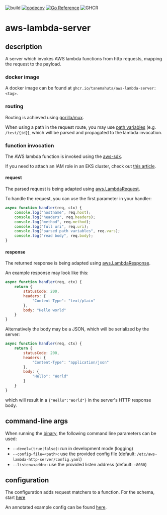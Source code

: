 ![build](https://github.com/Tanemahuta/aws-lambda-server/actions/workflows/main.yml/badge.svg?branch=main)
[![codecov](https://codecov.io/gh/Tanemahuta/aws-lambda-server/branch/main/graph/badge.svg?token=FHO3AAZ41O)](https://codecov.io/gh/Tanemahuta/aws-lambda-server)
[![Go Reference](https://pkg.go.dev/badge/github.com/Tanemahuta/aws-lambda-server.svg)](https://pkg.go.dev/github.com/Tanemahuta/aws-lambda-server)
![GHCR](https://ghcr-badge.egpl.dev/tanemahuta/aws-lambda-server/tags?trim=major&label=latest&ignore=sha256*)
# aws-lambda-server

## description

A server which invokes AWS lambda functions from http requests, mapping the request to the payload.

### docker image
A docker image can be found at `ghcr.io/tanemahuta/aws-lambda-server:<tag>`.

### routing

Routing is achieved using [gorilla/mux](https://github.com/gorilla/mux).

When using a path in the request route, you may use [path variables](https://github.com/gorilla/mux#readme) 
(e.g. `/test/{id}`), which will be parsed and propagated to the lambda invocation. 

### function invocation

The AWS lambda function is invoked using the [aws-sdk](https://aws.amazon.com/de/sdk-for-go/).

If you need to attach an IAM role in an EKS cluster, check out
[this article](https://docs.aws.amazon.com/eks/latest/userguide/iam-roles-for-service-accounts.html).

#### request
The parsed request is being adapted using [aws.LambdaRequest](pkg/aws/lambda_request.go).

To handle the request, you can use the first parameter in your handler:
```javascript
async function handler(req, ctx) {
    console.log("hostname", req.host);
    console.log("headers", req.headers);
    console.log("method", req.method);
    console.log("full uri", req.uri);
    console.log("parsed path variables", req.vars);
    console.log("read body", req.body);
}
```
#### response
The returned response is being adapted using [aws.LambdaResponse](pkg/aws/lambda_response.go).

An example response may look like this:
```javascript
async function handler(req, ctx) {
    return {
        statusCode: 200,
        headers: {
            "Content-Type": "text/plain"
        },
        body: "Hello world"
    }
}
```

Alternatively the body may be a JSON, which will be serialized by the server:
```javascript
async function handler(req, ctx) {
    return {
        statusCode: 200,
        headers: {
            "Content-Type": "application/json"
        },
        body: {
            "Hello": "World"
        }
    }
}
```
which will result in a `{"Hello":"World"}` in the server's HTTP response body. 

## command-line args

When running the [binary](main.go), the following command line parameters can be used:

- `--devel=(true|false)`: run in development mode (logging)
- `--config-file=<path>`: use the provided config file (default: `/etc/aws-lambda-http-server/config.yaml`)
- `--listen=<addr>`: use the provided listen address (default: `:8080`)

## configuration

The configuration adds request matchers to a function. For the schema, start [here](pkg/config/server.go)

An annotated example config can be found [here](pkg/config/testdata/config.yaml).


